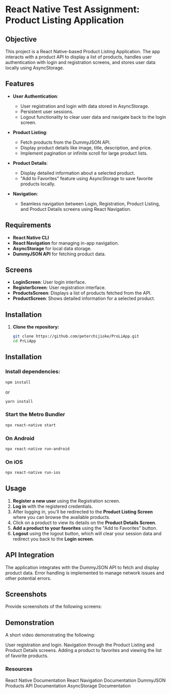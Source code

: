 # React Native Test Assignment: Product Listing Application

## Objective
This project is a React Native-based Product Listing Application. The app interacts with a product API to display a list of products, handles user authentication with login and registration screens, and stores user data locally using AsyncStorage.

## Features
- **User Authentication**: 
  - User registration and login with data stored in AsyncStorage.
  - Persistent user sessions.
  - Logout functionality to clear user data and navigate back to the login screen.
  
- **Product Listing**:
  - Fetch products from the DummyJSON API.
  - Display product details like image, title, description, and price.
  - Implement pagination or infinite scroll for large product lists.
  
- **Product Details**:
  - Display detailed information about a selected product.
  - "Add to Favorites" feature using AsyncStorage to save favorite products locally.

- **Navigation**:
  - Seamless navigation between Login, Registration, Product Listing, and Product Details screens using React Navigation.

## Requirements
- **React Native CLI**
- **React Navigation** for managing in-app navigation.
- **AsyncStorage** for local data storage.
- **DummyJSON API** for fetching product data.

## Screens
- **LoginScreen**: User login interface.
- **RegisterScreen**: User registration interface.
- **ProductsScreen**: Displays a list of products fetched from the API.
- **ProductScreen**: Shows detailed information for a selected product.

## Installation

1. **Clone the repository:**
   ```bash
   git clone https://github.com/peterchijioke/ProLiApp.git
   cd PrLiApp
## Installation

### Install dependencies:

```bash
npm install
```

or

```bash
yarn install
```
### Start the Metro Bundler

```bash
npx react-native start
```

### On Android
```bash
npx react-native run-android
```
### On iOS
```bash
npx react-native run-ios
```
## Usage

1. **Register a new user** using the Registration screen.
2. **Log in** with the registered credentials.
3. After logging in, you'll be redirected to the **Product Listing Screen** where you can browse the available products.
4. Click on a product to view its details on the **Product Details Screen**.
5. **Add a product to your favorites** using the "Add to Favorites" button.
6. **Logout** using the logout button, which will clear your session data and redirect you back to the **Login screen**.

## API Integration
The application integrates with the DummyJSON API to fetch and display product data. Error handling is implemented to manage network issues and other potential errors.

## Screenshots
Provide screenshots of the following screens:

## Demonstration
A short video demonstrating the following:

User registration and login.
Navigation through the Product Listing and Product Details screens.
Adding a product to favorites and viewing the list of favorite products.

### Resources
React Native Documentation
React Navigation Documentation
DummyJSON Products API Documentation
AsyncStorage Documentation






